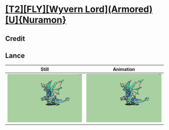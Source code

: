 # [\[T2\]\[FLY\]\[Wyvern Lord\]\(Armored\)\[U\]{Nuramon}](../)

## Credit


	
## Lance

| Still | Animation |
| :---: | :-------: |
| ![Lance still](./Lance_000.png) | ![Lance animation](./Lance.gif) |
